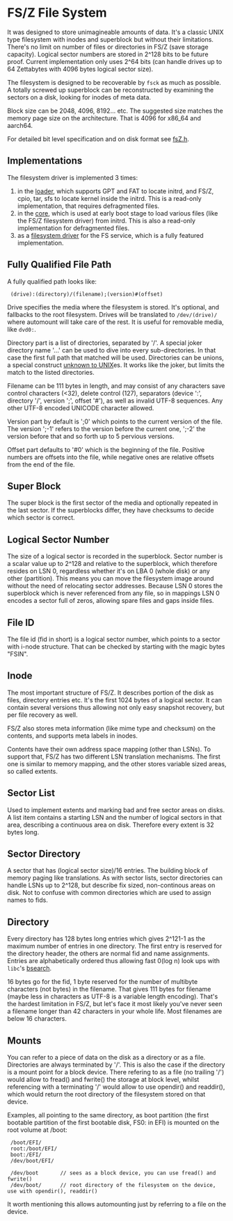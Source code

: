 FS/Z File System
================

It was designed to store unimagineable amounts of data. It's a classic UNIX type filesystem with inodes and superblock
but without their limitations. There's no limit on number of files or directories in FS/Z (save storage capacity).
Logical sector numbers are stored in 2^128 bits to be future proof. Current implementation
only uses 2^64 bits (can handle drives up to 64 Zettabytes with 4096 bytes logical sector size).

The filesystem is designed to be recoverable by `fsck` as much as possible. A totally screwed up superblock can be reconstructed
by examining the sectors on a disk, looking for inodes of meta data.

Block size can be 2048, 4096, 8192... etc. The suggested size matches the memory page size on the architecture. That is 4096
for x86_64 and aarch64.

For detailed bit level specification and on disk format see [fsZ.h](https://github.com/bztsrc/osz/blob/master/etc/include/fsZ.h).

Implementations
---------------
The filesystem driver is implemented 3 times:
 1. in the [loader](https://github.com/bztsrc/osz/blob/master/loader), which supports GPT and FAT to locate initrd, and FS/Z, cpio, tar, sfs to locate kernel inside the initrd. This is a read-only implementation, that requires defragmented files.
 2. in the [core](https://github.com/bztsrc/osz/blob/master/src/core/fs.c), which is used at early boot stage to load various files (like the FS/Z filesystem driver) from initrd. This is also a read-only implementation for defragmented files.
 3. as a [filesystem driver](https://github.com/bztsrc/osz/blob/master/src/drivers/fs/fsz/main.c) for the FS service, which is a fully featured implementation.

Fully Qualified File Path
-------------------------

A fully qualified path looks like:

```
 (drive):(directory)/(filename);(version)#(offset)
```

Drive specifies the media where the filesystem is stored. It's optional, and fallbacks to the root filesystem.
Drives will be translated to `/dev/(drive)/` where automount will take care of the rest. It is useful for removable media,
like `dvd0:`.

Directory part is a list of directories, separated by '/'. A special joker directory name '...' can be used to dive into every
sub-directories. In that case the first full path that matched will be used. Directories can be unions, a special
construct [unknown to UNIX](https://github.com/bztsrc/osz/blob/master/docs/posix.md)es. It works like the joker, but
limits the match to the listed directories.

Filename can be 111 bytes in length, and may consist of any characters save control characters (<32), delete control (127),
separators (device ':', directory '/', version ';', offset '#'), as well as invalid UTF-8 sequences.
Any other UTF-8 encoded UNICODE character allowed.

Version part by default is ';0' which points to the current version of the file. The version ';-1' refers to the version
before the current one, ';-2' the version before that and so forth up to 5 pervious versions.

Offset part defaults to '#0' which is the beginning of the file.
Positive numbers are offsets into the file, while negative ones are relative offsets from the end of the file.

Super Block
-----------

The super block is the first sector of the media and optionally repeated in the last sector. If the superblocks differ, they have
checksums to decide which sector is correct.

Logical Sector Number
---------------------

The size of a logical sector is recorded in the superblock. Sector number is a scalar value up to 2^128 and relative to
the superblock, which therefore resides on LSN 0, regardless whether it's on LBA 0 (whole disk) or any other (partition).
This means you can move the filesystem image around without the need of relocating sector addresses. Because LSN 0
stores the superblock which is never referenced from any file, so in mappings LSN 0 encodes a sector full of zeros,
allowing spare files and gaps inside files.

File ID
-------

The file id (fid in short) is a logical sector number, which points to a sector with i-node structure. That can be checked
by starting with the magic bytes "FSIN".

Inode
-----

The most important structure of FS/Z. It describes portion of the disk as files, directory entries etc. It's the first
1024 bytes of a logical sector. It can contain several versions thus allowing not only easy snapshot recovery, but per file
recovery as well.

FS/Z also stores meta information (like mime type and checksum) on the contents, and supports meta labels in inodes.

Contents have their own address space mapping (other than LSNs). To support that, FS/Z has two different LSN translation
mechanisms. The first one is similar to memory mapping, and the other stores variable sized areas, so called extents.

Sector List
-----------

Used to implement extents and marking bad and free sector areas on disks. A list item contains a starting LSN and the number
of logical sectors in that area, describing a continuous area on disk. Therefore every extent is 32 bytes long.

Sector Directory
----------------

A sector that has (logical sector size)/16 entries. The building block of memory paging like translations. As with sector lists,
sector directories can handle LSNs up to 2^128, but describe fix sized, non-continous areas on disk. Not to confuse with common
directories which are used to assign names to fids.

Directory
---------

Every directory has 128 bytes long entries which gives 2^121-1 as the maximum number of entries in one directory. The first
entry is reserved for the directory header, the others are normal fid and name assignments. Entries are alphabetically ordered
thus allowing fast 0(log n) look ups with `libc`'s [bsearch](https://github.com/bztsrc/osz/blob/master/src/lib/libc/stdlib.c#L99).

16 bytes go for the fid, 1 byte reserved for the number of multibyte characters (not bytes) in the filename. That gives 111 bytes for
filename (maybe less in characters as UTF-8 is a variable length encoding). That's the hardest limitation in FS/Z, but let's
face it most likely you've never seen a filename longer than 42 characters in your whole life. Most filenames are below 16 characters.

Mounts
------

You can refer to a piece of data on the disk as a directory or as a file. Directories are always terminated by '/'. This is
also the case if the directory is a mount point for a block device. There refering to as a file (no trailing '/') would
allow to fread() and fwrite() the storage at block level, whilst referencing with a terminating '/' would allow to use opendir()
and readdir(), which would return the root directory of the filesystem stored on that device.

Examples, all pointing to the same directory, as boot partition (the first bootable partition of the first bootable disk,
FS0: in EFI) is mounted on the root volume at /boot:

```
 /boot/EFI/
 root:/boot/EFI/
 boot:/EFI/
 /dev/boot/EFI/
```
```
 /dev/boot       // sees as a block device, you can use fread() and fwrite()
 /dev/boot/      // root directory of the filesystem on the device, use with opendir(), readdir()
```

It worth mentioning this allows automounting just by referring to a file on the device.

